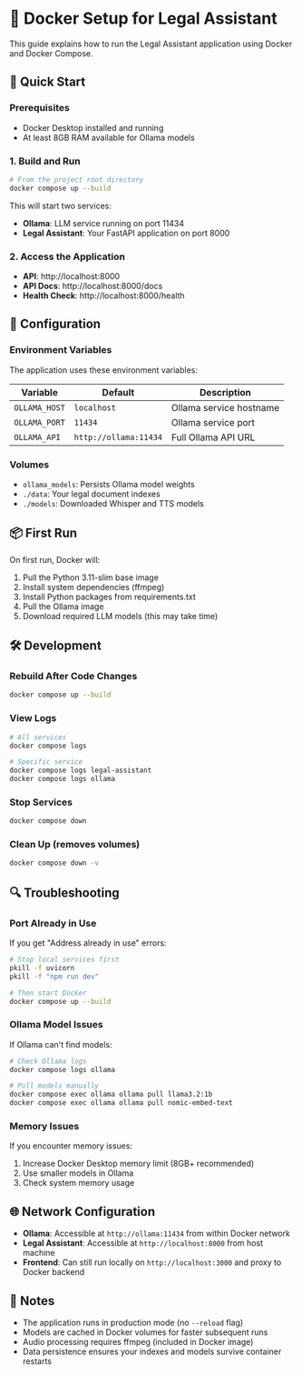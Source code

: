# 🐳 Docker Setup for Legal Assistant

This guide explains how to run the Legal Assistant application using Docker and Docker Compose.

## 🚀 Quick Start

### Prerequisites
- Docker Desktop installed and running
- At least 8GB RAM available for Ollama models

### 1. Build and Run
```bash
# From the project root directory
docker compose up --build
```

This will start two services:
- **Ollama**: LLM service running on port 11434
- **Legal Assistant**: Your FastAPI application on port 8000

### 2. Access the Application
- **API**: http://localhost:8000
- **API Docs**: http://localhost:8000/docs
- **Health Check**: http://localhost:8000/health

## 🔧 Configuration

### Environment Variables
The application uses these environment variables:

| Variable | Default | Description |
|----------|---------|-------------|
| `OLLAMA_HOST` | `localhost` | Ollama service hostname |
| `OLLAMA_PORT` | `11434` | Ollama service port |
| `OLLAMA_API` | `http://ollama:11434` | Full Ollama API URL |

### Volumes
- `ollama_models`: Persists Ollama model weights
- `./data`: Your legal document indexes
- `./models`: Downloaded Whisper and TTS models

## 📦 First Run

On first run, Docker will:
1. Pull the Python 3.11-slim base image
2. Install system dependencies (ffmpeg)
3. Install Python packages from requirements.txt
4. Pull the Ollama image
5. Download required LLM models (this may take time)

## 🛠️ Development

### Rebuild After Code Changes
```bash
docker compose up --build
```

### View Logs
```bash
# All services
docker compose logs

# Specific service
docker compose logs legal-assistant
docker compose logs ollama
```

### Stop Services
```bash
docker compose down
```

### Clean Up (removes volumes)
```bash
docker compose down -v
```

## 🔍 Troubleshooting

### Port Already in Use
If you get "Address already in use" errors:
```bash
# Stop local services first
pkill -f uvicorn
pkill -f "npm run dev"

# Then start Docker
docker compose up --build
```

### Ollama Model Issues
If Ollama can't find models:
```bash
# Check Ollama logs
docker compose logs ollama

# Pull models manually
docker compose exec ollama ollama pull llama3.2:1b
docker compose exec ollama ollama pull nomic-embed-text
```

### Memory Issues
If you encounter memory issues:
1. Increase Docker Desktop memory limit (8GB+ recommended)
2. Use smaller models in Ollama
3. Check system memory usage

## 🌐 Network Configuration

- **Ollama**: Accessible at `http://ollama:11434` from within Docker network
- **Legal Assistant**: Accessible at `http://localhost:8000` from host machine
- **Frontend**: Can still run locally on `http://localhost:3000` and proxy to Docker backend

## 📝 Notes

- The application runs in production mode (no `--reload` flag)
- Models are cached in Docker volumes for faster subsequent runs
- Audio processing requires ffmpeg (included in Docker image)
- Data persistence ensures your indexes and models survive container restarts
